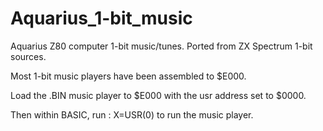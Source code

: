 # Aquarius_1-bit_music
Aquarius Z80 computer 1-bit music/tunes. Ported from ZX Spectrum 1-bit sources.


Most 1-bit music players have been assembled to $E000.

Load the .BIN music player to $E000 with the usr address set to $0000.

Then within BASIC, run :   X=USR(0)  to run the music player.

